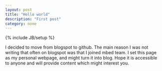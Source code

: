 ```yaml
---
layout: post
title: "Hello world"
description: "First post"
category: none
---
```

{% include JB/setup %}

I decided to move from blogspot to github. The main reason I was not writing that often on blogspot was that I joined mbed team.
I set this page as my personal webpage, and might turn it into blog. Hope it is accessible to anyone and will provide content which might interest you.
